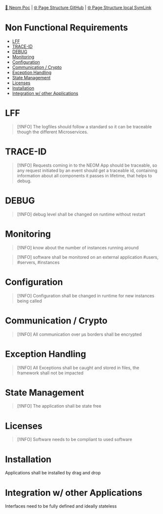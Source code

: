 [📁 Neom Poc](../neom-poc.md) | [🌐 Page Structure GitHub](/2cu.atlassian.net/wiki/spaces/CCU/pages/400000021/non-functional-requirements.md) | [🌐 Page Structure local SymLink](./non-functional-requirements.page.md)

# Non Functional Requirements

- [LFF](#lff)
- [TRACE-ID](#trace-id)
- [DEBUG](#debug)
- [Monitoring](#monitoring)
- [Configuration](#configuration)
- [Communication / Crypto](#communication-crypto)
- [Exception Handling](#exception-handling)
- [State Management](#state-management)
- [Licenses](#licenses)
- [Installation](#installation)
- [Integration w/ other Applications](#integration-w-other-applications)

# LFF

> [!INFO]
> The logfiles should follow a standard so it can be traceable though the different Microservices.

# TRACE-ID

> [!INFO]
> Requests coming in to the NEOM App should be traceable, so any request initiated by an event should get a traceable id, containing information about all components it passes in lifetime, that helps to debug.

# DEBUG

> [!INFO]
> debug level shall be changed on runtime without restart

# Monitoring

> [!INFO]
> know about the number of instances running around

> [!INFO]
> software shall be monitored on an external application #users, #servers, #instances

# Configuration

> [!INFO]
> Configuration shall be changed in runtime for new instances being called

# Communication / Crypto

> [!INFO]
> All communication over µs borders shall be encrypted

# Exception Handling

> [!INFO]
> All Exceptions shall be caught and stored in files, the framework shall not be impacted

# State Management

> [!INFO]
> The application shall be state free

# Licenses

> [!INFO]
> Software needs to be compliant to used software

# Installation

Applications shall be installed by drag and drop

# Integration w/ other Applications

Interfaces need to be fully defined and ideally stateless
